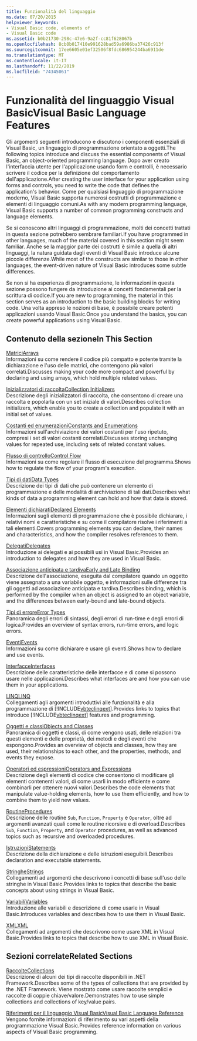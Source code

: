```yaml
---
title: Funzionalità del linguaggio
ms.date: 07/20/2015
helpviewer_keywords:
- Visual Basic code, elements of
- Visual Basic code
ms.assetid: b0b21730-298c-47e6-9a2f-cc81f628067b
ms.openlocfilehash: 8cb0b017410e991628bad59a6986ba37426c913f
ms.sourcegitcommit: 17ee6605e01ef32506f8fdc686954244ba6911de
ms.translationtype: MT
ms.contentlocale: it-IT
ms.lasthandoff: 11/22/2019
ms.locfileid: "74345061"
---
```

# <a name="visual-basic-language-features"></a><span data-ttu-id="2275a-102">Funzionalità del linguaggio Visual Basic</span><span class="sxs-lookup"><span data-stu-id="2275a-102">Visual Basic Language Features</span></span>
<span data-ttu-id="2275a-103">Gli argomenti seguenti introducono e discutono i componenti essenziali di Visual Basic, un linguaggio di programmazione orientato a oggetti.</span><span class="sxs-lookup"><span data-stu-id="2275a-103">The following topics introduce and discuss the essential components of Visual Basic, an object-oriented programming language.</span></span> <span data-ttu-id="2275a-104">Dopo aver creato l'interfaccia utente per l'applicazione usando form e controlli, è necessario scrivere il codice per la definizione del comportamento dell'applicazione.</span><span class="sxs-lookup"><span data-stu-id="2275a-104">After creating the user interface for your application using forms and controls, you need to write the code that defines the application's behavior.</span></span> <span data-ttu-id="2275a-105">Come per qualsiasi linguaggio di programmazione moderno, Visual Basic supporta numerosi costrutti di programmazione e elementi di linguaggio comuni.</span><span class="sxs-lookup"><span data-stu-id="2275a-105">As with any modern programming language, Visual Basic supports a number of common programming constructs and language elements.</span></span>  
  
 <span data-ttu-id="2275a-106">Se si conoscono altri linguaggi di programmazione, molti dei concetti trattati in questa sezione potrebbero sembrare familiari.</span><span class="sxs-lookup"><span data-stu-id="2275a-106">If you have programmed in other languages, much of the material covered in this section might seem familiar.</span></span> <span data-ttu-id="2275a-107">Anche se la maggior parte dei costrutti è simile a quella di altri linguaggi, la natura guidata dagli eventi di Visual Basic introduce alcune piccole differenze.</span><span class="sxs-lookup"><span data-stu-id="2275a-107">While most of the constructs are similar to those in other languages, the event-driven nature of Visual Basic introduces some subtle differences.</span></span>  
  
 <span data-ttu-id="2275a-108">Se non si ha esperienza di programmazione, le informazioni in questa sezione possono fungere da introduzione ai concetti fondamentali per la scrittura di codice.</span><span class="sxs-lookup"><span data-stu-id="2275a-108">If you are new to programming, the material in this section serves as an introduction to the basic building blocks for writing code.</span></span> <span data-ttu-id="2275a-109">Una volta appreso le nozioni di base, è possibile creare potenti applicazioni usando Visual Basic.</span><span class="sxs-lookup"><span data-stu-id="2275a-109">Once you understand the basics, you can create powerful applications using Visual Basic.</span></span>  
  
## <a name="in-this-section"></a><span data-ttu-id="2275a-110">Contenuto della sezione</span><span class="sxs-lookup"><span data-stu-id="2275a-110">In This Section</span></span>  
 [<span data-ttu-id="2275a-111">Matrici</span><span class="sxs-lookup"><span data-stu-id="2275a-111">Arrays</span></span>](../../../visual-basic/programming-guide/language-features/arrays/index.md)  
 <span data-ttu-id="2275a-112">Informazioni su come rendere il codice più compatto e potente tramite la dichiarazione e l'uso delle matrici, che contengono più valori correlati.</span><span class="sxs-lookup"><span data-stu-id="2275a-112">Discusses making your code more compact and powerful by declaring and using arrays, which hold multiple related values.</span></span>  
  
 [<span data-ttu-id="2275a-113">Inizializzatori di raccolta</span><span class="sxs-lookup"><span data-stu-id="2275a-113">Collection Initializers</span></span>](../../../visual-basic/programming-guide/language-features/collection-initializers/index.md)  
 <span data-ttu-id="2275a-114">Descrizione degli inizializzatori di raccolta, che consentono di creare una raccolta e popolarla con un set iniziale di valori.</span><span class="sxs-lookup"><span data-stu-id="2275a-114">Describes collection initializers, which enable you to create a collection and populate it with an initial set of values.</span></span>  
  
 [<span data-ttu-id="2275a-115">Costanti ed enumerazioni</span><span class="sxs-lookup"><span data-stu-id="2275a-115">Constants and Enumerations</span></span>](../../../visual-basic/programming-guide/language-features/constants-enums/index.md)  
 <span data-ttu-id="2275a-116">Informazioni sull'archiviazione dei valori costanti per l'uso ripetuto, compresi i set di valori costanti correlati.</span><span class="sxs-lookup"><span data-stu-id="2275a-116">Discusses storing unchanging values for repeated use, including sets of related constant values.</span></span>  
  
 [<span data-ttu-id="2275a-117">Flusso di controllo</span><span class="sxs-lookup"><span data-stu-id="2275a-117">Control Flow</span></span>](../../../visual-basic/programming-guide/language-features/control-flow/index.md)  
 <span data-ttu-id="2275a-118">Informazioni su come regolare il flusso di esecuzione del programma.</span><span class="sxs-lookup"><span data-stu-id="2275a-118">Shows how to regulate the flow of your program's execution.</span></span>  
  
 [<span data-ttu-id="2275a-119">Tipi di dati</span><span class="sxs-lookup"><span data-stu-id="2275a-119">Data Types</span></span>](../../../visual-basic/programming-guide/language-features/data-types/index.md)  
 <span data-ttu-id="2275a-120">Descrizione dei tipi di dati che può contenere un elemento di programmazione e delle modalità di archiviazione di tali dati.</span><span class="sxs-lookup"><span data-stu-id="2275a-120">Describes what kinds of data a programming element can hold and how that data is stored.</span></span>  
  
 [<span data-ttu-id="2275a-121">Elementi dichiarati</span><span class="sxs-lookup"><span data-stu-id="2275a-121">Declared Elements</span></span>](../../../visual-basic/programming-guide/language-features/declared-elements/index.md)  
 <span data-ttu-id="2275a-122">Informazioni sugli elementi di programmazione che è possibile dichiarare, i relativi nomi e caratteristiche e su come il compilatore risolve i riferimenti a tali elementi.</span><span class="sxs-lookup"><span data-stu-id="2275a-122">Covers programming elements you can declare, their names and characteristics, and how the compiler resolves references to them.</span></span>  
  
 [<span data-ttu-id="2275a-123">Delegati</span><span class="sxs-lookup"><span data-stu-id="2275a-123">Delegates</span></span>](../../../visual-basic/programming-guide/language-features/delegates/index.md)  
 <span data-ttu-id="2275a-124">Introduzione ai delegati e ai possibili usi in Visual Basic.</span><span class="sxs-lookup"><span data-stu-id="2275a-124">Provides an introduction to delegates and how they are used in Visual Basic.</span></span>  
  
 [<span data-ttu-id="2275a-125">Associazione anticipata e tardiva</span><span class="sxs-lookup"><span data-stu-id="2275a-125">Early and Late Binding</span></span>](../../../visual-basic/programming-guide/language-features/early-late-binding/index.md)  
 <span data-ttu-id="2275a-126">Descrizione dell'associazione, eseguita dal compilatore quando un oggetto viene assegnato a una variabile oggetto, e informazioni sulle differenze tra gli oggetti ad associazione anticipata e tardiva.</span><span class="sxs-lookup"><span data-stu-id="2275a-126">Describes binding, which is performed by the compiler when an object is assigned to an object variable, and the differences between early-bound and late-bound objects.</span></span>  
  
 [<span data-ttu-id="2275a-127">Tipi di errore</span><span class="sxs-lookup"><span data-stu-id="2275a-127">Error Types</span></span>](../../../visual-basic/programming-guide/language-features/error-types.md)  
 <span data-ttu-id="2275a-128">Panoramica degli errori di sintassi, degli errori di run-time e degli errori di logica.</span><span class="sxs-lookup"><span data-stu-id="2275a-128">Provides an overview of syntax errors, run-time errors, and logic errors.</span></span>  
  
 [<span data-ttu-id="2275a-129">Eventi</span><span class="sxs-lookup"><span data-stu-id="2275a-129">Events</span></span>](../../../visual-basic/programming-guide/language-features/events/index.md)  
 <span data-ttu-id="2275a-130">Informazioni su come dichiarare e usare gli eventi.</span><span class="sxs-lookup"><span data-stu-id="2275a-130">Shows how to declare and use events.</span></span>  
  
 [<span data-ttu-id="2275a-131">Interfacce</span><span class="sxs-lookup"><span data-stu-id="2275a-131">Interfaces</span></span>](../../../visual-basic/programming-guide/language-features/interfaces/index.md)  
 <span data-ttu-id="2275a-132">Descrizione delle caratteristiche delle interfacce e di come si possono usare nelle applicazioni.</span><span class="sxs-lookup"><span data-stu-id="2275a-132">Describes what interfaces are and how you can use them in your applications.</span></span>  
  
 [<span data-ttu-id="2275a-133">LINQ</span><span class="sxs-lookup"><span data-stu-id="2275a-133">LINQ</span></span>](../../../visual-basic/programming-guide/language-features/linq/index.md)  
 <span data-ttu-id="2275a-134">Collegamenti agli argomenti introduttivi alle funzionalità e alla programmazione di [!INCLUDE[vbteclinqext](~/includes/vbteclinqext-md.md)].</span><span class="sxs-lookup"><span data-stu-id="2275a-134">Provides links to topics that introduce [!INCLUDE[vbteclinqext](~/includes/vbteclinqext-md.md)] features and programming.</span></span>  
  
 [<span data-ttu-id="2275a-135">Oggetti e classi</span><span class="sxs-lookup"><span data-stu-id="2275a-135">Objects and Classes</span></span>](../../../visual-basic/programming-guide/language-features/objects-and-classes/index.md)  
 <span data-ttu-id="2275a-136">Panoramica di oggetti e classi, di come vengono usati, delle relazioni tra questi elementi e delle proprietà, dei metodi e degli eventi che espongono.</span><span class="sxs-lookup"><span data-stu-id="2275a-136">Provides an overview of objects and classes, how they are used, their relationships to each other, and the properties, methods, and events they expose.</span></span>  
  
 [<span data-ttu-id="2275a-137">Operatori ed espressioni</span><span class="sxs-lookup"><span data-stu-id="2275a-137">Operators and Expressions</span></span>](../../../visual-basic/programming-guide/language-features/operators-and-expressions/index.md)  
 <span data-ttu-id="2275a-138">Descrizione degli elementi di codice che consentono di modificare gli elementi contenenti valori, di come usarli in modo efficiente e come combinarli per ottenere nuovi valori.</span><span class="sxs-lookup"><span data-stu-id="2275a-138">Describes the code elements that manipulate value-holding elements, how to use them efficiently, and how to combine them to yield new values.</span></span>  
  
 [<span data-ttu-id="2275a-139">Routine</span><span class="sxs-lookup"><span data-stu-id="2275a-139">Procedures</span></span>](../../../visual-basic/programming-guide/language-features/procedures/index.md)  
 <span data-ttu-id="2275a-140">Descrizione delle routine `Sub`, `Function`, `Property` e `Operator`, oltre ad argomenti avanzati quali come le routine ricorsive e di overload.</span><span class="sxs-lookup"><span data-stu-id="2275a-140">Describes `Sub`, `Function`, `Property`, and `Operator` procedures, as well as advanced topics such as recursive and overloaded procedures.</span></span>  
  
 [<span data-ttu-id="2275a-141">Istruzioni</span><span class="sxs-lookup"><span data-stu-id="2275a-141">Statements</span></span>](../../../visual-basic/programming-guide/language-features/statements.md)  
 <span data-ttu-id="2275a-142">Descrizione della dichiarazione e delle istruzioni eseguibili.</span><span class="sxs-lookup"><span data-stu-id="2275a-142">Describes declaration and executable statements.</span></span>  
  
 [<span data-ttu-id="2275a-143">Stringhe</span><span class="sxs-lookup"><span data-stu-id="2275a-143">Strings</span></span>](../../../visual-basic/programming-guide/language-features/strings/index.md)  
 <span data-ttu-id="2275a-144">Collegamenti ad argomenti che descrivono i concetti di base sull'uso delle stringhe in Visual Basic.</span><span class="sxs-lookup"><span data-stu-id="2275a-144">Provides links to topics that describe the basic concepts about using strings in Visual Basic.</span></span>  
  
 [<span data-ttu-id="2275a-145">Variabili</span><span class="sxs-lookup"><span data-stu-id="2275a-145">Variables</span></span>](../../../visual-basic/programming-guide/language-features/variables/index.md)  
 <span data-ttu-id="2275a-146">Introduzione alle variabili e descrizione di come usarle in Visual Basic.</span><span class="sxs-lookup"><span data-stu-id="2275a-146">Introduces variables and describes how to use them in Visual Basic.</span></span>  
  
 [<span data-ttu-id="2275a-147">XML</span><span class="sxs-lookup"><span data-stu-id="2275a-147">XML</span></span>](../../../visual-basic/programming-guide/language-features/xml/index.md)  
 <span data-ttu-id="2275a-148">Collegamenti ad argomenti che descrivono come usare XML in Visual Basic.</span><span class="sxs-lookup"><span data-stu-id="2275a-148">Provides links to topics that describe how to use XML in Visual Basic.</span></span>  
  
## <a name="related-sections"></a><span data-ttu-id="2275a-149">Sezioni correlate</span><span class="sxs-lookup"><span data-stu-id="2275a-149">Related Sections</span></span>

 [<span data-ttu-id="2275a-150">Raccolte</span><span class="sxs-lookup"><span data-stu-id="2275a-150">Collections</span></span>](../../../visual-basic/programming-guide/concepts/collections.md)  
 <span data-ttu-id="2275a-151">Descrizione di alcuni dei tipi di raccolte disponibili in .NET Framework.</span><span class="sxs-lookup"><span data-stu-id="2275a-151">Describes some of the types of collections that are provided by the .NET Framework.</span></span> <span data-ttu-id="2275a-152">Viene mostrato come usare raccolte semplici e raccolte di coppie chiave/valore.</span><span class="sxs-lookup"><span data-stu-id="2275a-152">Demonstrates how to use simple collections and collections of key/value pairs.</span></span>  
  
 [<span data-ttu-id="2275a-153">Riferimenti per il linguaggio Visual Basic</span><span class="sxs-lookup"><span data-stu-id="2275a-153">Visual Basic Language Reference</span></span>](../../../visual-basic/language-reference/index.md)  
 <span data-ttu-id="2275a-154">Vengono fornite informazioni di riferimento su vari aspetti della programmazione Visual Basic.</span><span class="sxs-lookup"><span data-stu-id="2275a-154">Provides reference information on various aspects of Visual Basic programming.</span></span>
